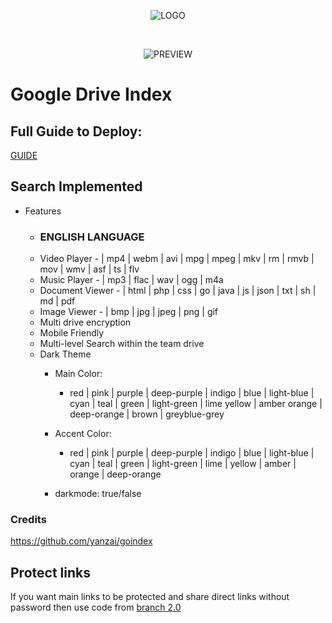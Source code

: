 <p align="center"><img src="img/logo.png" alt="LOGO"></p>
<br>
<p align="center"><img src="img/preview.png" alt="PREVIEW"></p>

# Google Drive Index 

## Full Guide to Deploy:

[GUIDE](https://github.com/LeeluPradhan/G-Index)

## Search Implemented
- Features
  - <h3> ENGLISH LANGUAGE </h3>
  - Video Player - | mp4 | webm | avi | mpg | mpeg | mkv | rm | rmvb | mov | wmv | asf | ts | flv
  - Music Player - | mp3 | flac | wav | ogg | m4a
  - Document Viewer - | html | php | css | go | java | js | json | txt | sh | md | pdf
  - Image Viewer - | bmp | jpg | jpeg | png | gif
  - Multi drive encryption
  - Mobile Friendly
  - Multi-level Search within the team drive
  - Dark Theme
    - Main Color:
        - red | pink | purple | deep-purple | indigo | blue | light-blue | cyan | teal | green | light-green | lime yellow | amber orange | deep-orange | brown | greyblue-grey

     - Accent Color:
        - red | pink | purple | deep-purple | indigo | blue | light-blue | cyan | teal | green | light-green | lime | yellow | amber | orange | deep-orange

     - darkmode: true/false


### Credits
https://github.com/yanzai/goindex

## Protect links
If you want main links to be protected and share direct links without password then use code from [branch 2.0](https://github.com/Maverick-2000/G-Index/tree/2.0)
